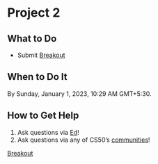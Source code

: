 # Project 2

## **What to Do**

- Submit [Breakout](Project%202%201fbf727579f843088b97d0e7d412cfa3/Breakout%20c89bf0fd999e4204a2566d749663b625.md)

## **When to Do It**

By Sunday, January 1, 2023, 10:29 AM GMT+5:30.

## **How to Get Help**

1. Ask questions via [Ed](https://cs50.edx.org/ed)!
2. Ask questions via any of CS50’s [communities](https://cs50.harvard.edu/games/2018/communities/)!

[Breakout](Project%202%201fbf727579f843088b97d0e7d412cfa3/Breakout%20c89bf0fd999e4204a2566d749663b625.md)
